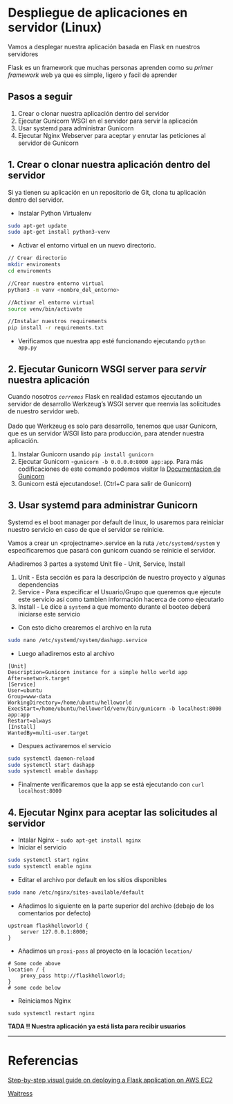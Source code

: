 # Despliegue de aplicaciones en servidor (Linux)

Vamos a desplegar nuestra aplicación basada en Flask en nuestros servidores</br>

Flask es un framework que muchas personas aprenden como su _primer framework_ web ya que es simple, ligero y facil de aprender</br>

## Pasos a seguir

1. Crear o clonar nuestra aplicación dentro del servidor
2. Ejecutar Gunicorn WSGI en el servidor para servir la aplicación
3. Usar systemd para administrar Gunicorn
4. Ejecutar Nginx Webserver para aceptar y enrutar las peticiones al servidor de Gunicorn

## 1. Crear o clonar nuestra aplicación dentro del servidor

Si ya tienen su aplicación en un repositorio de Git, clona tu aplicación dentro del servidor.

* Instalar Python Virtualenv

```bash
sudo apt-get update
sudo apt-get install python3-venv
```

* Activar el entorno virtual en un nuevo directorio.

```bash
// Crear directorio
mkdir enviroments
cd enviroments

//Crear nuestro entorno virtual
python3 -m venv <nombre_del_entorno>

//Activar el entorno virtual
source venv/bin/activate

//Instalar nuestros requirements
pip install -r requirements.txt
```

* Verificamos que nuestra app esté funcionando ejecutando `python app.py`

## 2. Ejecutar Gunicorn WSGI server para _servir_ nuestra aplicación

Cuando nosotros _`corremos`_ Flask en realidad estamos ejecutando un servidor de desarrollo Werkzeug’s WSGI server que reenvia las solicitudes de nuestro servidor web.</br></br>
Dado que Werkzeug es solo para desarrollo, tenemos que usar Gunicorn, que es un servidor WSGI listo para producción, para atender nuestra aplicación.

1. Instalar Gunicorn usando `pip install gunicorn`
2. Ejecutar Gunicorn -`gunicorn -b 0.0.0.0:8000 app:app`. Para más codificaciones de este comando podemos visitar la [Documentacion de Gunicorn](https://gunicorn.org/)
3. Gunicorn está ejecutandose!. (Ctrl+C para salir de Gunicorn)

## 3. Usar systemd para administrar Gunicorn

Systemd es el boot manager por default de linux, lo usaremos para reiniciar nuestro servicio en caso de que el servidor se reinicie.

Vamos a crear un \<projectname>.service en la ruta `/etc/systemd/system` y especificaremos que pasará con gunicorn cuando se reinicie el servidor.

Añadiremos 3 partes a systemd Unit file - Unit, Service, Install

1. Unit - Esta sección es para la descripción de nuestro proyecto y algunas dependencias
2. Service - Para especificar el Usuario/Grupo que queremos que ejecute este servicio así como tambien información hacerca de como ejecutarlo
3. Install - Le dice a `systemd` a que momento durante el booteo deberá iniciarse este servicio

* Con esto dicho crearemos el archivo en la ruta

```bash
sudo nano /etc/systemd/system/dashapp.service
```

* Luego añadiremos esto al archivo

```text
[Unit]
Description=Gunicorn instance for a simple hello world app
After=network.target
[Service]
User=ubuntu
Group=www-data
WorkingDirectory=/home/ubuntu/helloworld
ExecStart=/home/ubuntu/helloworld/venv/bin/gunicorn -b localhost:8000 app:app
Restart=always
[Install]
WantedBy=multi-user.target
```

* Despues activaremos el servicio

```bash
sudo systemctl daemon-reload
sudo systemctl start dashapp
sudo systemctl enable dashapp
```

* Finalmente verificaremos que la app se está ejecutando con `curl localhost:8000`

## 4. Ejecutar Nginx para aceptar las solicitudes al servidor

* Intalar Nginx - `sudo apt-get install nginx`
* Iniciar el servicio

```bash
sudo systemctl start nginx
sudo systemctl enable nginx
```

* Editar el archivo por default en los sitios disponibles

```bash
sudo nano /etc/nginx/sites-available/default
```

* Añadimos lo siguiente en la parte superior del archivo (debajo de los comentarios por defecto)

```text
upstream flaskhelloworld {
    server 127.0.0.1:8000;
}
```

* Añadimos un `proxi-pass` al proyecto en la locación `location/`

```text
# Some code above
location / {
    proxy_pass http://flaskhelloworld;
}
# some code below
```

* Reiniciamos Nginx

```text
sudo systemctl restart nginx
```

**TADA !!  Nuestra aplicación ya está lista para recibir usuarios**

---

# Referencias
[Step-by-step visual guide on deploying a Flask application on AWS EC2
](https://medium.com/techfront/step-by-step-visual-guide-on-deploying-a-flask-application-on-aws-ec2-8e3e8b82c4f7)

[Waitress](https://flask.palletsprojects.com/en/2.2.x/deploying/waitress/)

